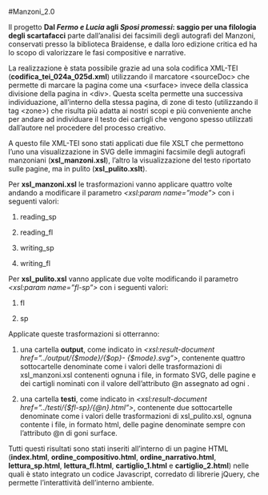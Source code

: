 #Manzoni_2.0

Il progetto **Dal *Fermo e Lucia* agli *Sposi promessi*: saggio per una filologia degli scartafacci** parte dall’analisi dei facsimili degli autografi del Manzoni, conservati presso la biblioteca Braidense, e dalla loro edizione critica ed ha lo scopo di valorizzare le fasi compositive e narrative.

La realizzazione è stata possibile grazie ad una sola codifica XML-TEI (**codifica_tei_024a_025d.xml**) utilizzando il marcatore &lt;sourceDoc> che permette di marcare la pagina come una &lt;surface> invece della classica divisione della pagina in &lt;div>. Questa scelta permette una successiva individuazione, all’interno della stessa pagina, di zone di testo (utilizzando il tag &lt;zone>) che risulta più adatta ai nostri scopi e più conveniente anche per andare ad individuare il testo dei cartigli che vengono spesso utilizzati dall’autore nel procedere del processo creativo.

A questo file XML-TEI sono stati applicati due file XSLT che permettono l’uno una visualizzazione in SVG delle immagini facsimile degli autografi manzoniani (**xsl_manzoni.xsl**), l’altro la visualizzazione del testo riportato sulle pagine, ma in pulito (**xsl_pulito.xslt**).

Per **xsl_manzoni.xsl** le trasformazioni vanno applicare quattro volte andando a modificare il parametro *&lt;xsl:param name=”mode”>* con i seguenti valori:

1.	reading_sp

2.	reading_fl

3.	writing_sp

4.	writing_fl

Per **xsl_pulito.xsl** vanno applicate due volte modificando il parametro *&lt;xsl:param name=”fl-sp”>* con i seguenti valori:

1.	fl

2.	sp

Applicate queste trasformazioni si otterranno: 

1.	una cartella **output**, come indicato in *&lt;xsl:result-document href=”../output/{$mode}/{$op}- {$mode}.svg”>*, contenente quattro sottocartelle denominate come i valori delle trasformazioni di xsl_manzoni.xsl contenenti ognuna i file, in formato SVG, delle pagine e dei cartigli nominati con il valore dell’attributo @n assegnato ad ogni <surface>.
    
2.	una cartella **testi**, come indicato in *&lt;xsl:result-document href=”../testi/{$fl-sp}/{@n}.html”>*, contenente due sottocartelle denominate come i valori delle trasformazioni di xsl_pulito.xsl, ognuna contente i file, in formato html, delle pagine denominate sempre con l’attributo @n di goni surface.

Tutti questi risultati sono stati inseriti all’interno di un pagine HTML (**index.html**, **ordine_compositivo.html**, **ordine_narrativo.html**, **lettura_sp.html**, **lettura_fl.html**, **cartiglio_1.html** e **cartiglio_2.html**) nelle quali è stato integrato un codice Javascript, corredato di librerie jQuery, che permette l’interattività dell’interno ambiente.
